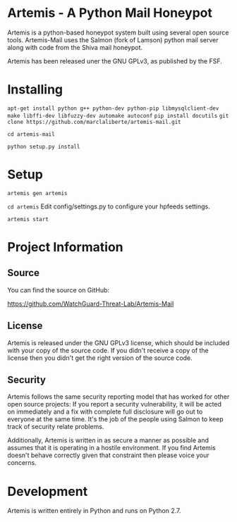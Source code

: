 Artemis - A Python Mail Honeypot
=============================

Artemis is a python-based honeypot system built using several open source
tools. Artemis-Mail uses the Salmon (fork of Lamson) python mail server along
with code from the Shiva mail honeypot.

Artemis has been released uner the GNU GPLv3, as published by the FSF.

Installing
==========

`apt-get install python g++ python-dev python-pip libmysqlclient-dev make libffi-dev libfuzzy-dev automake autoconf`
`pip install docutils`
`git clone https://github.com/marclaliberte/artemis-mail.git`

`cd artemis-mail`

`python setup.py install`


Setup
==========

`artemis gen artemis`

`cd artemis`
Edit config/settings.py to configure your hpfeeds settings.

`artemis start`

Project Information
===================

Source
-----

You can find the source on GitHub:

https://github.com/WatchGuard-Threat-Lab/Artemis-Mail

License
----

Artemis is released under the GNU GPLv3 license, which should be included with
your copy of the source code.  If you didn't receive a copy of the license then
you didn't get the right version of the source code.


Security
--------

Artemis follows the same security reporting model that has worked for other open
source projects:  If you report a security vulnerability, it will be acted on
immediately and a fix with complete full disclosure will go out to everyone at
the same time.  It's the job of the people using Salmon to keep track of
security relate problems.

Additionally, Artemis is written in as secure a manner as possible and assumes
that it is operating in a hostile environment.  If you find Artemis doesn't
behave correctly given that constraint then please voice your concerns.



Development
===========

Artemis is written entirely in Python and runs on Python 2.7.
